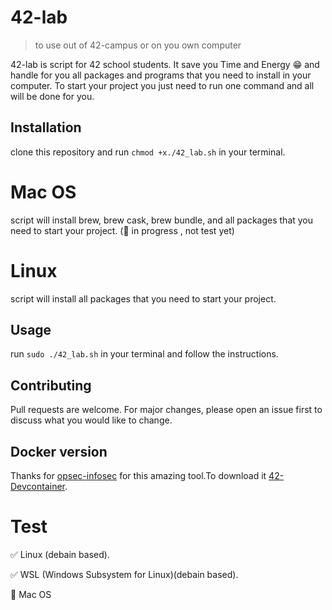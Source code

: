 # 42-lab 

> to use out of 42-campus or on you own computer

42-lab is script for 42 school students. It save you Time and Energy 😁 and handle for you all packages and programs that you need to install in your computer. To start your project you just need to run one command and all will be done for you.

## Installation
clone this repository and run `chmod +x./42_lab.sh` in your terminal.

# Mac OS
script will install brew, brew cask, brew bundle, and all packages that you need to start your project. (🚧 in progress , not test yet)

# Linux
script will install all packages that you need to start your project.

## Usage 
run `sudo ./42_lab.sh` in your terminal and follow the instructions.

## Contributing
Pull requests are welcome. For major changes, please open an issue first to discuss what you would like to change.

## Docker version
Thanks for [opsec-infosec](https://github.com/opsec-infosec) for this amazing tool.To download it [42-Devcontainer](https://github.com/opsec-infosec/42-Devcontainer).

# Test

✅ Linux (debain based). 

✅ WSL (Windows Subsystem for Linux)(debain based).

🚧 Mac OS

